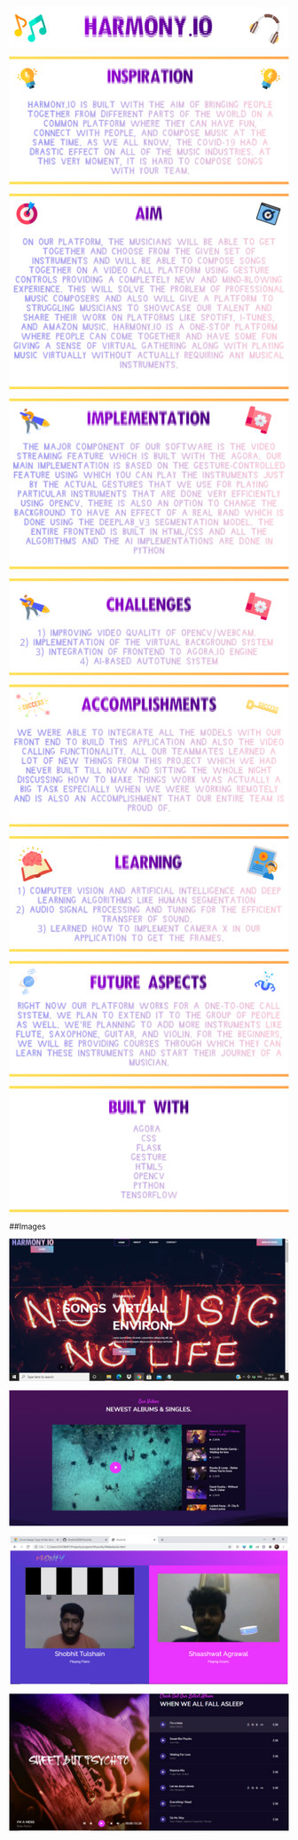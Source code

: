 <p align="center">
  <img src="https://github.com/Shobhit2000/Harmony.io/blob/master/Images/harmony.png">
</p>

<p align="center">
  <img src="https://github.com/Shobhit2000/Harmony.io/blob/master/Images/inspiration.png">
</p>

<p align="center">
  <img src="https://github.com/Shobhit2000/Harmony.io/blob/master/Images/aim.png">
</p>


<p align="center">
  <img src="https://github.com/Shobhit2000/Harmony.io/blob/master/Images/implementation.png">
</p>


<p align="center">
  <img src="https://github.com/Shobhit2000/Harmony.io/blob/master/Images/challenges.png">
</p>


<p align="center">
  <img src="https://github.com/Shobhit2000/Harmony.io/blob/master/Images/accomplishments.png">
</p>


<p align="center">
  <img src="https://github.com/Shobhit2000/Harmony.io/blob/master/Images/learning.png">
</p>

<p align="center">
  <img src="https://github.com/Shobhit2000/Harmony.io/blob/master/Images/future.png">
</p>

<p align="center">
  <img src="https://github.com/Shobhit2000/Harmony.io/blob/master/Images/built.png">
</p>

##Images

<p align="center">
  <img src="https://github.com/Shobhit2000/Harmony.io/blob/master/extras/demo/Cover.png">
</p>
<p align="center">
  <img src="https://github.com/Shobhit2000/Harmony.io/blob/master/extras/demo/album.PNG">
</p>
<p align="center">
  <img src="https://github.com/Shobhit2000/Harmony.io/blob/master/extras/demo/live.PNG">
</p>
<p align="center">
  <img src="https://github.com/Shobhit2000/Harmony.io/blob/master/extras/demo/music.PNG">
</p>
